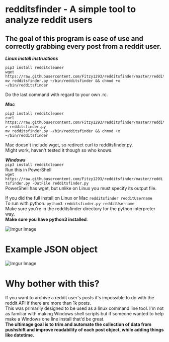 # redditsfinder - A simple tool to analyze reddit users

## The goal of this program is ease of use and correctly grabbing every post from a reddit user. <br/> 


***Linux install instructions***
```
pip3 install redditcleaner 
wget https://raw.githubusercontent.com/Fitzy1293/redditsfinder/master/redditsfinder.py
mv redditsfinder.py ~/bin/redditsfinder && chmod +x ~/bin/redditsfinder
```
Do the last command with regard to your own .rc. 

***Mac***
```
pip3 install redditcleaner 
curl https://raw.githubusercontent.com/Fitzy1293/redditsfinder/master/redditsfinder.py > redditsfinder.py 
mv redditsfinder.py ~/bin/redditsfinder && chmod +x ~/bin/redditsfinder
```

Mac doesn't include wget, so redirect curl to redditsfinder.py. \
Might work, haven't tested it though so who knows.

***Windows***\
`pip3 install redditcleaner`\
Run this in PowerShell\
`wget https://raw.githubusercontent.com/Fitzy1293/redditsfinder/master/redditsfinder.py -OutFile redditsfinder.py`\
PowerShell has wget, but unlike on Linux you must specify its output file. 


If you did the full install on Linux or Mac `redditsfinder redditUsername` \
To run with python. `python3 redditsfinder.py redditUsername` \
Make sure you're in the redditsfinder directory for the python interpreter way.\
**Make sure you have python3 installed**.

![Imgur Image](https://gfycat.com/pastelgiantafricanaugurbuzzard.gif)


# Example JSON object

![Imgur Image](https://imgur.com/T0RRcSy)

# Why bother with this? 
If you want to archive a reddit user's posts it's impossible to do with the reddit API if there are more than 1k posts. \
This was primarily designed to be used as a linux command line tool. I'm not as familiar with making Windows shell scripts but if someone wanted to help make a Windows one line install that'd be great. \
**The ultimage goal is to trim and automate the collection of data from pushshift and improve readability of each post object, while adding things like datetime.** 
